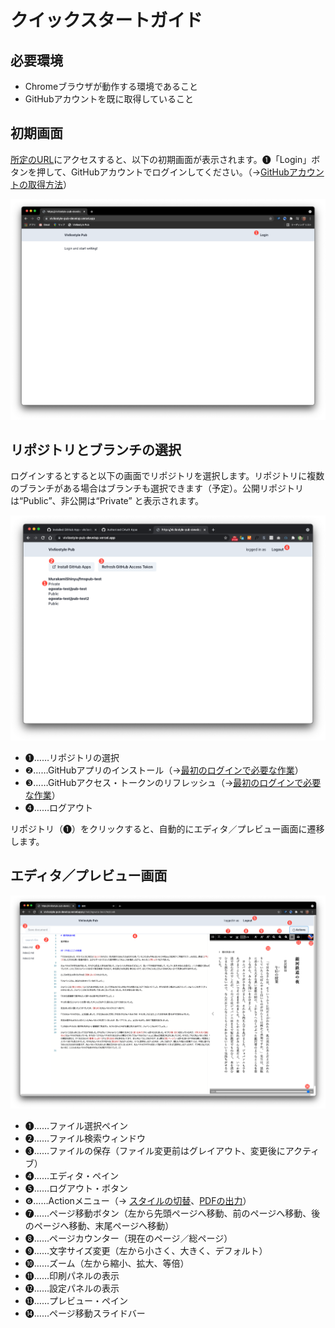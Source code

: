 #  クイックスタートガイド 

## 必要環境 

- Chromeブラウザが動作する環境であること
- GitHubアカウントを既に取得していること

## 初期画面

[所定のURL](https://vivliostyle-pub-develop.vercel.app/)にアクセスすると、以下の初期画面が表示されます。❶「Login」ボタンを押して、GitHubアカウントでログインしてください。（→[GitHubアカウントの取得方法](/ja/advance-preparation/get-an-account#github%E3%82%A2%E3%82%AB%E3%82%A6%E3%83%B3%E3%83%88%E3%81%AE%E5%8F%96%E5%BE%97%E6%96%B9%E6%B3%95)）

![](images/readme-first/fig-1.png)

## リポジトリとブランチの選択

ログインするとすると以下の画面でリポジトリを選択します。リポジトリに複数のブランチがある場合はブランチも選択できます（予定）。公開リポジトリは“Public”、非公開は“Private” と表示されます。

![](images/readme-first/fig-2.png)

- ❶……リポジトリの選択
- ❷……GitHubアプリのインストール（→[最初のログインで必要な作業](/ja/advance-preparation/login.md)）
- ❸……GitHubアクセス・トークンのリフレッシュ（→[最初のログインで必要な作業](/ja/advance-preparation/login.md)）
- ❹……ログアウト

リポジトリ（❶）をクリックすると、自動的にエディタ／プレビュー画面に遷移します。

## エディタ／プレビュー画面

![](images/readme-first/fig-3.png)

- ❶……ファイル選択ペイン
- ❷……ファイル検索ウィンドウ
- ❸……ファイルの保存（ファイル変更前はグレイアウト、変更後にアクティブ）
- ❹……エディタ・ペイン
- ❺……ログアウト・ボタン
- ❻……Actionメニュー（→ [スタイルの切替](/ja/style-switching-and-file-output/switching-styles.md)、[PDFの出力](/ja/style-switching-and-file-output/output-pdf.md)）
- ❼……ページ移動ボタン（左から先頭ページへ移動、前のページへ移動、後のページへ移動、末尾ページへ移動）
- ❽……ページカウンター（現在のページ／総ページ）
- ❾……文字サイズ変更（左から小さく、大きく、デフォルト）
- ❿……ズーム（左から縮小、拡大、等倍）
- ⓫……印刷パネルの表示
- ⓬……設定パネルの表示
- ⓭……プレビュー・ペイン
- ⓮……ページ移動スライドバー
